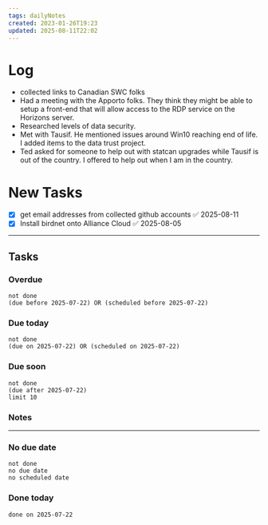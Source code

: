 ```yaml
---
tags: dailyNotes
created: 2023-01-26T19:23
updated: 2025-08-11T22:02
---
```

# Log
- collected links to Canadian SWC folks
- Had a meeting with the Apporto folks. They think they might be able to setup a front-end that will allow access to the RDP service on the Horizons server.
- Researched levels of data security.
- Met with Tausif. He mentioned issues around Win10 reaching end of life. I added items to the data trust project.
- Ted asked for someone to help out with statcan upgrades while Tausif is out of the country. I offered to help out when I am in the country.

# New Tasks
- [x] get email addresses from collected github accounts ✅ 2025-08-11
- [x] Install birdnet onto Alliance Cloud ✅ 2025-08-05

----
## Tasks
### Overdue
```tasks
not done
(due before 2025-07-22) OR (scheduled before 2025-07-22)
```

### Due today
```tasks
not done
(due on 2025-07-22) OR (scheduled on 2025-07-22)
```

### Due soon
```tasks
not done
(due after 2025-07-22)
limit 10
```

### Notes

----
### No due date
```tasks
not done
no due date
no scheduled date
```

### Done today
```tasks
done on 2025-07-22
```
